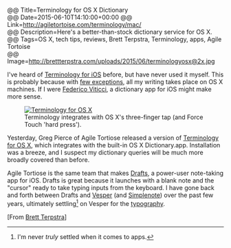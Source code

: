 @@ Title=Terminology for OS X Dictionary  
@@ Date=2015-06-10T14:10:00+00:00
@@ Link=http://agiletortoise.com/terminology/mac/  
@@ Description=Here's a better-than-stock dictionary service for OS X.  
@@ Tags=OS X, tech tips, reviews, Brett Terpstra, Terminology, apps, Agile Tortoise  
@@ Image=http://brettterpstra.com/uploads/2015/06/terminologyosx@2x.jpg  

I've heard of [Terminology for iOS][apple] before, but have never used it myself. This is probably because with [few exceptions][theoveranalyzed], all my writing takes place on OS X machines. If I were [Federico Viticci][macstories], a dictionary app for iOS might make more sense.

<figure>
	<a class="nohover" href="http://brettterpstra.com/uploads/2015/06/terminologyosx@2x.jpg">
		<img src="http://brettterpstra.com/uploads/2015/06/terminologyosx@2x.jpg" alt="Terminology for OS X" />
	</a>
	<figcaption>Terminology integrates with OS X's three-finger tap (and Force Touch 'hard press').
	</figcaption>
</figure>

Yesterday, Greg Pierce of Agile Tortiose released a version of [Terminology for OS X][term], which integrates with the built-in OS X Dictionary.app. Installation was a breeze, and I suspect my dictionary queries will be much more broadly covered than before.

Agile Tortiose is the same team that makes [Drafts][dra], a power-user note-taking app for iOS. Drafts is great because it launches with a blank note and the "cursor" ready to take typing inputs from the keyboard. I have gone back and forth between Drafts and [Vesper][ves] (and [Simplenote][simp]) over the past few years, ultimately settling[^se] on Vesper for the [typography][typ]. 

[From [Brett Terpstra][brettterpstra]]

[^se]: I'm never *truly* settled when it comes to apps. 

[apple]: https://itunes.apple.com/us/app/terminology-3-extensible-dictionary/id687798859?at=1l3vx9s
[brettterpstra]: http://brettterpstra.com/2015/06/10/the-terminology-dictionary-for-mac/
[dra]: https://itunes.apple.com/us/app/id905337691?at=1l3vx9s
[macstories]: http://www.macstories.net/stories/ipad-air-2-review-why-the-ipad-became-my-main-computer/
[simp]: https://itunes.apple.com/us/app/simplenote/id289429962?at=1l3vx9s
[term]: http://agiletortoise.com/terminology/mac/
[theoveranalyzed]: /2015/3/31/macbookless
[typ]: http://vesperapp.co/blog/how-to-make-a-vesper/
[ves]: https://itunes.apple.com/us/app/vesper/id655895325?at=1l3vx9s